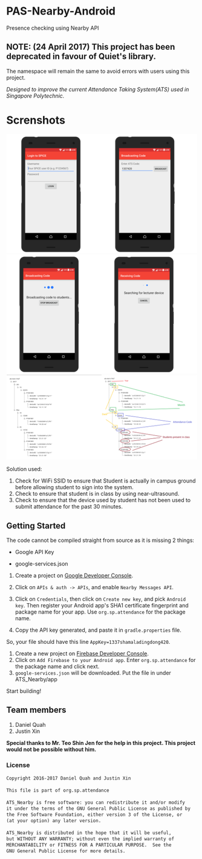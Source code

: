 # PAS-Nearby-Android

Presence checking using Nearby API


## NOTE: (24 April 2017) This project has been deprecated in favour of Quiet's library. 

The namespace will remain the same to avoid errors with users using this project.


*Designed to improve the current Attendance Taking System(ATS) used in Singapore Polytechnic.*


# Screnshots
![](materials/screenshot.png)
![](materials/receive-broadcast.png)
![](materials/database.png)

Solution used:

1. Check for WiFi SSID to ensure that Student is actually in campus ground before allowing student to sign into the system.
1. Check to ensure that student is in class by using near-ultrasound.
1. Check to ensure that the device used by student has not been used to submit attendance for the past 30 minutes. 

	
Getting Started
---------------

The code cannot be compiled straight from source as it is missing 2 things:

- Google API Key

- google-services.json


1. Create a project on
[Google Developer Console](https://console.developers.google.com/). 

1. Click on `APIs & auth -> APIs`, and enable `Nearby Messages API`.

1. Click on `Credentials`, then click on `Create new key`, and pick
`Android key`. Then register your Android app's SHA1 certificate
fingerprint and package name for your app. Use
`org.sp.attendance`
for the package name.

1. Copy the API key generated, and paste it in `gradle.properties` file.

So, your file should have this line `AppKey=1337shamaladingdong420`.

1. Create a new project on [Firebase Developer Console](https://console.firebase.google.com/).
1. Click on `Add Firebase to your Android app`. Enter `org.sp.attendance` for the package name and click next.
1. `google-services.json` will be downloaded. Put the file in under ATS_Nearby/app


Start building!


Team members
------------
1. Daniel Quah
1. Justin Xin

**Special thanks to Mr. Teo Shin Jen for the help in this project. This project would not be possible without him.**


### License
```
Copyright 2016-2017 Daniel Quah and Justin Xin

This file is part of org.sp.attendance
 
ATS_Nearby is free software: you can redistribute it and/or modify
it under the terms of the GNU General Public License as published by
the Free Software Foundation, either version 3 of the License, or
(at your option) any later version.
 
ATS_Nearby is distributed in the hope that it will be useful,
but WITHOUT ANY WARRANTY; without even the implied warranty of
MERCHANTABILITY or FITNESS FOR A PARTICULAR PURPOSE.  See the
GNU General Public License for more details.

```
